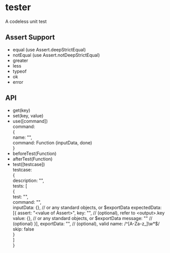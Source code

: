# tester
A codeless unit test

## Assert Support
- equal (use Assert.deepStrictEqual)
- notEqual (use Assert.notDeepStrictEqual)
- greater
- less
- typeof
- ok
- error

## API
- get(key)
- set(key, value)
- use([command])  
      command:  
      {  
        name: "<name>",  
        command: Function (inputData, done)  
      }  
- beforeTest(Function)
- afterTest(Function)
- test([testcase])  
      testcase:  
      {  
        description: "<description>",  
        tests: [  
          {  
            test: "<name>",  
            command: "<command name>",  
            inputData: {}, // or any standard objects, or $exportData  
            expectedData: [{  
              assert: "<value of Assert>",  
              key: "", // (optional), refer to <output>.key  
              value: {}, // or any standard objects, or $exportData  
              message: "" // (optional)  
            }],  
            exportData: "", // (optional), valid name: /^[A-Za-z_]\w*$/  
            skip: false  
          }  
        ]  
      }  
